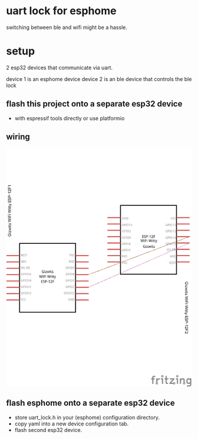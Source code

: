 # uart lock for esphome

switching between ble and wifi might be a hassle.

# setup

2 esp32 devices that communicate via uart.

device 1 is an esphome device
device 2 is an ble device that controls the ble lock
## flash this project onto a separate esp32 device

- with espressif tools directly or use platformio

## wiring

![uart_wiring_image](uart_wiring_schem.png)

## flash esphome onto a separate esp32 device


- store uart_lock.h in your (esphome) configuration directory.
- copy yaml into a new device configuration tab.
- flash second esp32 device.

